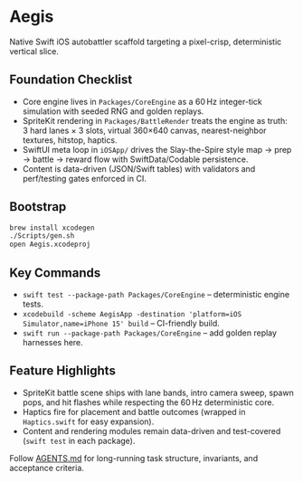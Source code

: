 # Aegis

Native Swift iOS autobattler scaffold targeting a pixel-crisp, deterministic vertical slice.

## Foundation Checklist
- Core engine lives in `Packages/CoreEngine` as a 60 Hz integer-tick simulation with seeded RNG and golden replays.
- SpriteKit rendering in `Packages/BattleRender` treats the engine as truth: 3 hard lanes × 3 slots, virtual 360×640 canvas, nearest-neighbor textures, hitstop, haptics.
- SwiftUI meta loop in `iOSApp/` drives the Slay-the-Spire style map → prep → battle → reward flow with SwiftData/Codable persistence.
- Content is data-driven (JSON/Swift tables) with validators and perf/testing gates enforced in CI.

## Bootstrap
```bash
brew install xcodegen
./Scripts/gen.sh
open Aegis.xcodeproj
```

## Key Commands
- `swift test --package-path Packages/CoreEngine` – deterministic engine tests.
- `xcodebuild -scheme AegisApp -destination 'platform=iOS Simulator,name=iPhone 15' build` – CI-friendly build.
- `swift run --package-path Packages/CoreEngine` – add golden replay harnesses here.

## Feature Highlights
- SpriteKit battle scene ships with lane bands, intro camera sweep, spawn pops, and hit flashes while respecting the 60 Hz deterministic core.
- Haptics fire for placement and battle outcomes (wrapped in `Haptics.swift` for easy expansion).
- Content and rendering modules remain data-driven and test-covered (`swift test` in each package).

Follow [AGENTS.md](AGENTS.md) for long-running task structure, invariants, and acceptance criteria.

